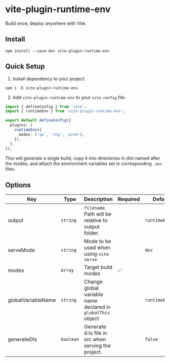 # vite-plugin-runtime-env

Build once, deploy anywhere with Vite.

## Install

```
npm install --save-dev vite-plugin-runtime-env
```

## Quick Setup

1. Install dependency to your project:

```
npm i -D vite-plugin-runtime-env
```

2. Add `vite-plugin-runtime-env` to your `vite.config` file:

```ts
import { defineConfig } from 'vite';
import { runtimeEnv } from 'vite-plugin-runtime-env';

export default defineConfig({
  plugins: [
    runtimeEnv({
      modes: ['qa', 'stg', 'prod'],
    }),
  ],
});
```

This will generate a single build, copy it into directories in dist named after the modes, and attach the environment variables set in corresponding `.env` files.

## Options

<table>
  <thead>
    <th>Key</th>
    <th>Type</th>
    <th>Description</th>
    <th>Required</th>
    <th>Default</th>
  </thead>
  <tbody>
    <tr>
      <td>output</td>
      <td><code>string</code></td>
      <td><code>filename</code>. Path will be relative to output folder.</td>
      <td></td>
      <td><code>runtimeEnv.js</code></td>
    </tr>
    <tr>
      <td>serveMode</td>
      <td><code>string</code></td>
      <td>Mode to be used when using <code>vite serve</code></td>
      <td></td>
      <td><code>dev</code></td>
    </tr>
    <tr>
      <td>modes</td>
      <td><code>Array<string></code></td>
      <td>Target build modes</td>
      <td>✅</td>
      <td></td>
    </tr>
    <tr>
      <td>globalVariableName</td>
      <td><code>string</code></td>
      <td>Change global variable name declared in <code>globalThis</code> object</td>
      <td></td>
      <td><code>runtimeEnv</code></td>
    </tr>
    <tr>
      <td>generateDts</td>
      <td><code>boolean</code></td>
      <td>Generate d.ts file in src when serving the project.</td>
      <td></td>
      <td><code>false</code></td>
    </tr>
  </tbody>
</table>
